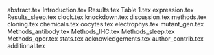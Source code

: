 abstract.tex
Introduction.tex
Results.tex
Table 1.tex
expression.tex
Results_sleep.tex
clock.tex
knockdown.tex
discussion.tex
methods.tex
cloning.tex
chemicals.tex
oocytes.tex
electrophys.tex
mutant_gen.tex
Methods_antibody.tex
Methods_IHC.tex
Methods_sleep.tex
Methods_qpcr.tex
stats.tex
acknowledgements.tex
author_contrib.tex
additional.tex